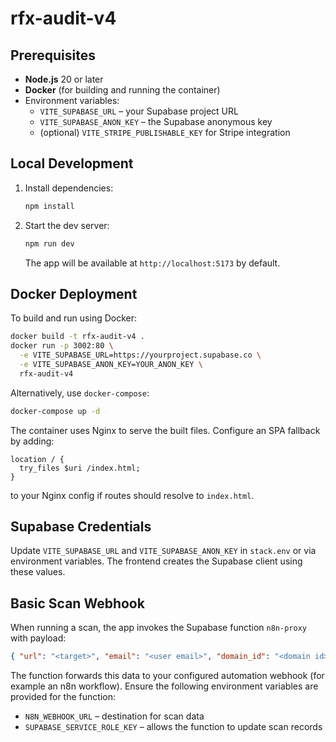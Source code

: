 # rfx-audit-v4

## Prerequisites
- **Node.js** 20 or later
- **Docker** (for building and running the container)
- Environment variables:
  - `VITE_SUPABASE_URL` – your Supabase project URL
  - `VITE_SUPABASE_ANON_KEY` – the Supabase anonymous key
  - (optional) `VITE_STRIPE_PUBLISHABLE_KEY` for Stripe integration

## Local Development
1. Install dependencies:
   ```bash
   npm install
   ```
2. Start the dev server:
   ```bash
   npm run dev
   ```
   The app will be available at `http://localhost:5173` by default.

## Docker Deployment
To build and run using Docker:
```bash
docker build -t rfx-audit-v4 .
docker run -p 3002:80 \
  -e VITE_SUPABASE_URL=https://yourproject.supabase.co \
  -e VITE_SUPABASE_ANON_KEY=YOUR_ANON_KEY \
  rfx-audit-v4
```
Alternatively, use `docker-compose`:
```bash
docker-compose up -d
```
The container uses Nginx to serve the built files. Configure an SPA fallback by adding:
```
location / {
  try_files $uri /index.html;
}
```
to your Nginx config if routes should resolve to `index.html`.

## Supabase Credentials
Update `VITE_SUPABASE_URL` and `VITE_SUPABASE_ANON_KEY` in `stack.env` or via environment variables. The frontend creates the Supabase client using these values.

## Basic Scan Webhook
When running a scan, the app invokes the Supabase function `n8n-proxy` with payload:
```json
{ "url": "<target>", "email": "<user email>", "domain_id": "<domain id>", "scan_id": "<scan id>" }
```
The function forwards this data to your configured automation webhook (for example an n8n workflow). Ensure the following environment variables are provided for the function:
- `N8N_WEBHOOK_URL` – destination for scan data
- `SUPABASE_SERVICE_ROLE_KEY` – allows the function to update scan records

